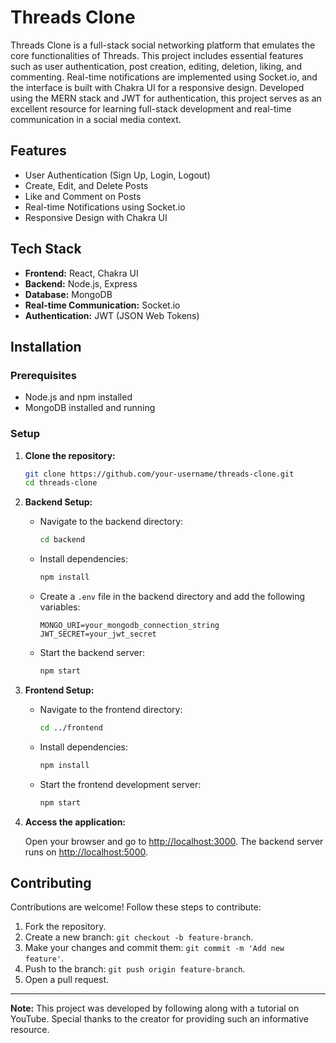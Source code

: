 # Threads Clone

Threads Clone is a full-stack social networking platform that emulates the core functionalities of Threads. This project includes essential features such as user authentication, post creation, editing, deletion, liking, and commenting. Real-time notifications are implemented using Socket.io, and the interface is built with Chakra UI for a responsive design. Developed using the MERN stack and JWT for authentication, this project serves as an excellent resource for learning full-stack development and real-time communication in a social media context.

## Features

- User Authentication (Sign Up, Login, Logout)
- Create, Edit, and Delete Posts
- Like and Comment on Posts
- Real-time Notifications using Socket.io
- Responsive Design with Chakra UI

## Tech Stack

- **Frontend:** React, Chakra UI
- **Backend:** Node.js, Express
- **Database:** MongoDB
- **Real-time Communication:** Socket.io
- **Authentication:** JWT (JSON Web Tokens)


## Installation

### Prerequisites

- Node.js and npm installed
- MongoDB installed and running

### Setup

1. **Clone the repository:**

   ```bash
   git clone https://github.com/your-username/threads-clone.git
   cd threads-clone
   ```

2. **Backend Setup:**

   - Navigate to the backend directory:

     ```bash
     cd backend
     ```

   - Install dependencies:

     ```bash
     npm install
     ```

   - Create a `.env` file in the backend directory and add the following variables:

     ```env
     MONGO_URI=your_mongodb_connection_string
     JWT_SECRET=your_jwt_secret
     ```

   - Start the backend server:

     ```bash
     npm start
     ```

3. **Frontend Setup:**

   - Navigate to the frontend directory:

     ```bash
     cd ../frontend
     ```

   - Install dependencies:

     ```bash
     npm install
     ```

   - Start the frontend development server:

     ```bash
     npm start
     ```

4. **Access the application:**

   Open your browser and go to [http://localhost:3000](http://localhost:3000). The backend server runs on [http://localhost:5000](http://localhost:5000).


## Contributing

Contributions are welcome! Follow these steps to contribute:

1. Fork the repository.
2. Create a new branch: `git checkout -b feature-branch`.
3. Make your changes and commit them: `git commit -m 'Add new feature'`.
4. Push to the branch: `git push origin feature-branch`.
5. Open a pull request.

---

**Note:** This project was developed by following along with a tutorial on YouTube. Special thanks to the creator for providing such an informative resource.
